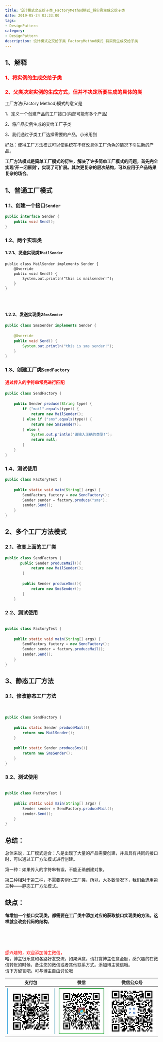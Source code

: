 ```yaml
---
title: 设计模式之交给子类_FactoryMethod模式_将实例生成交给子类
date: 2019-05-24 03:33:00
tags: 
- DesignPattern
category: 
- DesignPattern
description: 设计模式之交给子类_FactoryMethod模式_将实例生成交给子类
---
```

<!-- image url 
https://raw.githubusercontent.com/HealerJean123/HealerJean123.github.io/master/blogImages
　　首行缩进
<font color="red">  </font>

<font size="4">   </font>
-->

## 1、解释
<font color="red"> 

### 1、将实例的生成交给子类 

### 2、父类决定实例的生成方式，但并不决定所要生成的具体的类

 </font>


工厂方法(Factory Method)模式的意义是      

1、定义一个创建产品的工厂接口(内部可能有多个产品)      

2、将产品实例生成的交给工厂子类         

3、我们通过子类工厂选择需要的产品，小米用到

好处：使得工厂方法模式可以使系统在不修改具体工厂角色的情况下引进新的产品。


**工厂方法模式是简单工厂模式的衍生，解决了许多简单工厂模式的问题。首先完全实现‘开－闭原则’，实现了可扩展。其次更复杂的层次结构，可以应用于产品结果复杂的场合**。


## 1、普通工厂模式

### 1.1、创建一个接口`Sender`


```java
public interface Sender {  
    public void Send();  
}  

```

### 1.2、两个实现类


#### 1.2.1、发送实现类1`MailSender`


```
public class MailSender implements Sender {  
    @Override  
    public void Send() {  
        System.out.println("this is mailsender!");  
    }  
} 




```

#### 1.2.2、发送实现类2`SmsSender`


```java
public class SmsSender implements Sender {  
	  
    @Override  
    public void Send() {  
        System.out.println("this is sms sender!");  
    }  
}

```



### 1.3、创建工厂类`SendFactory`


#### <font color="red">通过传入的字符串常亮进行匹配  </font>

 

```java
public class SendFactory {  
	  
    public Sender produce(String type) {  
        if ("mail".equals(type)) {  
            return new MailSender();  
        } else if ("sms".equals(type)) {  
            return new SmsSender();  
        } else {  
            System.out.println("请输入正确的类型!");  
            return null;  
        }  
    }  
}

```

### 1.4、测试使用


```java
public class FactoryTest {  
	  
    public static void main(String[] args) {  
        SendFactory factory = new SendFactory();  
        Sender sender = factory.produce("sms");  
        sender.Send();  
    }  
}

```


## 2、多个工厂方法模式


### 2.1、改变上面的工厂类



```java
public class SendFactory {  
	   public Sender produceMail(){  
	        return new MailSender();  
	    }  
	      
	    public Sender produceSms(){  
	        return new SmsSender();  
	    }  
	} 

```

### 2.2、测试使用


```java

public class FactoryTest {  
	  
    public static void main(String[] args) {  
        SendFactory factory = new SendFactory();  
        Sender sender = factory.produceMail();  
        sender.Send();  
    }  
}

```


## 3、静态工厂方法


### 3.1、修改静态工厂方法


```java


public class SendFactory {  
    
    public static Sender produceMail(){  
        return new MailSender();  
    }  
      
    public static Sender produceSms(){  
        return new SmsSender();  
    }  
}  

```

### 3.2、测试使用


```java

public class FactoryTest {  
	  
    public static void main(String[] args) {      
        Sender sender = SendFactory.produceMail();  
        sender.Send();  
    }  
}  


```

## 总结：

总体来说，工厂模式适合：凡是出现了大量的产品需要创建，并且具有共同的接口时，可以通过工厂方法模式进行创建。     

第一种：如果传入的字符串有误，不能正确创建对象，     

第三种相对于第二种，不需要实例化工厂类，所以，大多数情况下，我们会选用第三种——静态工厂方法模式。

## 缺点：


**每增加一个接口实现类，都需要在工厂类中添加对应的获取接口实现类的方法。这样就会改变代码的结构**。








<br/><br/><br/><br/>
<font color="red"> 感兴趣的，欢迎添加博主微信， </font><br/>
哈，博主很乐意和各路好友交流，如果满意，请打赏博主任意金额，感兴趣的在微信转账的时候，备注您的微信或者其他联系方式。添加博主微信哦。
<br/>
请下方留言吧。可与博主自由讨论哦

|支付包 | 微信|微信公众号|
|:-------:|:-------:|:------:|
|![支付宝](https://raw.githubusercontent.com/HealerJean/HealerJean.github.io/master/assets/img/tctip/alpay.jpg) | ![微信](https://raw.githubusercontent.com/HealerJean/HealerJean.github.io/master/assets/img/tctip/weixin.jpg)|![微信公众号](https://raw.githubusercontent.com/HealerJean/HealerJean.github.io/master/assets/img/my/qrcode_for_gh_a23c07a2da9e_258.jpg)|



<!-- Gitalk 评论 start  -->

<link rel="stylesheet" href="https://unpkg.com/gitalk/dist/gitalk.css">
<script src="https://unpkg.com/gitalk@latest/dist/gitalk.min.js"></script> 
<div id="gitalk-container"></div>    
 <script type="text/javascript">
    var gitalk = new Gitalk({
		clientID: `1d164cd85549874d0e3a`,
		clientSecret: `527c3d223d1e6608953e835b547061037d140355`,
		repo: `HealerJean.github.io`,
		owner: 'HealerJean',
		admin: ['HealerJean'],
		id: '1BqS6AMNpv2dUJuC',
    });
    gitalk.render('gitalk-container');
</script> 

<!-- Gitalk end -->

